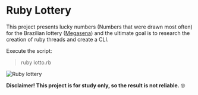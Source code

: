 # Ruby Lottery

This project presents lucky numbers (Numbers that were drawn most often) for the Brazilian lottery ([Megasena](http://loterias.caixa.gov.br/wps/portal/loterias/landing/megasena)) and the ultimate goal is to research the creation of ruby threads and create a CLI.

Execute the script:

> ruby lotto.rb

![Ruby lottery](https://i.imgur.com/Fz2oTrv.gif)

**Disclaimer! This project is for study only, so the result is not reliable.** :nerd_face:
